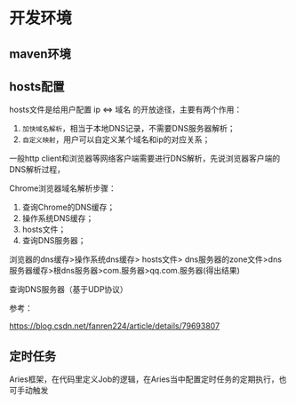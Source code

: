 # 开发环境



## maven环境









## hosts配置

 hosts文件是给用户配置 ip <=> 域名 的开放途径，主要有两个作用：

1. ```加快域名解析```，相当于本地DNS记录，不需要DNS服务器解析；
2. ```自定义映射```，用户可以自定义某个域名和ip的对应关系；



一般http client和浏览器等网络客户端需要进行DNS解析，先说浏览器客户端的DNS解析过程，

Chrome浏览器域名解析步骤：

1. 查询Chrome的DNS缓存；
2. 操作系统DNS缓存；
3. hosts文件；
4. 查询DNS服务器；



浏览器的dns缓存>操作系统dns缓存> hosts文件> dns服务器的zone文件>dns服务器缓存>根dns服务器>com.服务器>qq.com.服务器(得出结果)



查询DNS服务器（基于UDP协议）



参考：

https://blog.csdn.net/fanren224/article/details/79693807





## 定时任务

Aries框架，在代码里定义Job的逻辑，在Aries当中配置定时任务的定期执行，也可手动触发